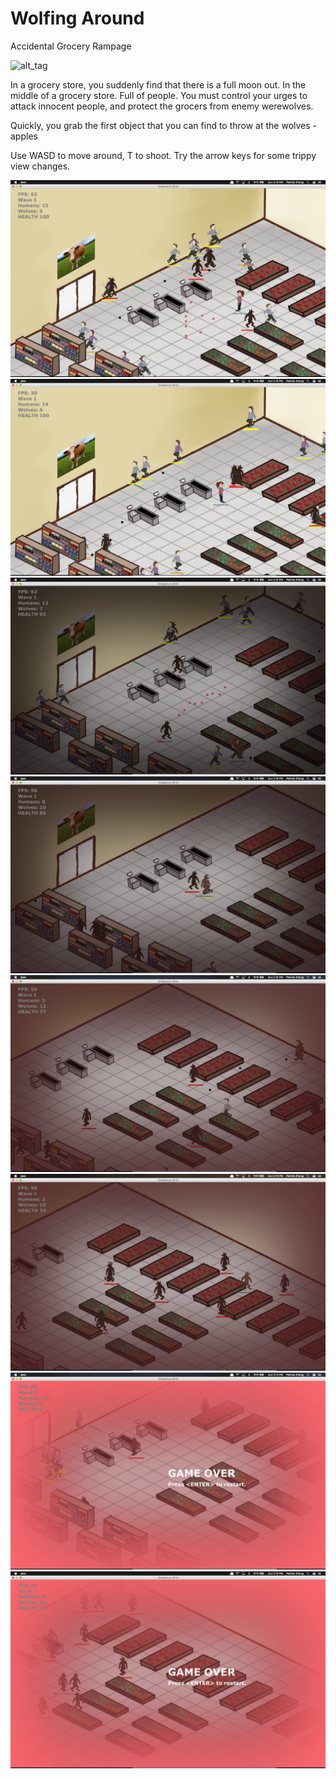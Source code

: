 # Wolfing Around
Accidental Grocery Rampage

![alt_tag](https://github.com/18PatZ/Chillennium2018/blob/master/src/cutscene2.png)

In a grocery store,  you suddenly find  that there is a full moon out.  In the middle of a grocery store. Full of people.  You must control your urges to attack innocent people, and protect the grocers from enemy werewolves. 

Quickly, you grab the first object that you can find to throw at the wolves - apples

Use WASD to move around, T to shoot. Try the arrow keys for some trippy view changes.

![alt_tag](https://github.com/18PatZ/Chillennium2018/blob/master/screenshots/t_good/1.png)
![alt_tag](https://github.com/18PatZ/Chillennium2018/blob/master/screenshots/4.png)
![alt_tag](https://github.com/18PatZ/Chillennium2018/blob/master/screenshots/t_good/2.png)
![alt_tag](https://github.com/18PatZ/Chillennium2018/blob/master/screenshots/8.png)
![alt_tag](https://github.com/18PatZ/Chillennium2018/blob/master/screenshots/t_good/3.png)
![alt_tag](https://github.com/18PatZ/Chillennium2018/blob/master/screenshots/10.png)
![alt_tag](https://github.com/18PatZ/Chillennium2018/blob/master/screenshots/t_good/5.png)
![alt_tag](https://github.com/18PatZ/Chillennium2018/blob/master/screenshots/t_good/4.png)
